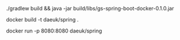 ./gradlew build && java -jar build/libs/gs-spring-boot-docker-0.1.0.jar

docker build -t daeuk/spring .

docker run -p 8080:8080 daeuk/spring